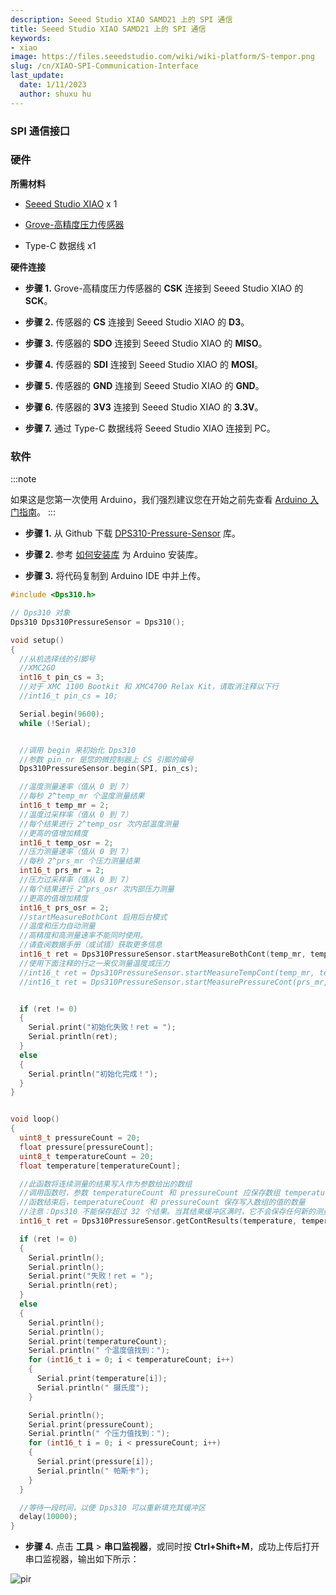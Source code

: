```yaml
---
description: Seeed Studio XIAO SAMD21 上的 SPI 通信
title: Seeed Studio XIAO SAMD21 上的 SPI 通信
keywords:
- xiao
image: https://files.seeedstudio.com/wiki/wiki-platform/S-tempor.png
slug: /cn/XIAO-SPI-Communication-Interface
last_update:
  date: 1/11/2023
  author: shuxu hu
---
```

### SPI 通信接口

### 硬件

**所需材料**

- [Seeed Studio XIAO](https://www.seeedstudio.com/Seeeduino-XIAO-Arduino-Microcontroller-SAMD21-Cortex-M0+-p-4426.html) x 1

- [Grove-高精度压力传感器](https://www.seeedstudio.com/Grove-High-Precision-Barometer-Sensor-DPS310-p-4397.html)

- Type-C 数据线 x1

**硬件连接**

- **步骤 1.** Grove-高精度压力传感器的 **CSK** 连接到 Seeed Studio XIAO 的 **SCK**。

- **步骤 2.** 传感器的 **CS** 连接到 Seeed Studio XIAO 的 **D3**。

- **步骤 3.** 传感器的 **SDO** 连接到 Seeed Studio XIAO 的 **MISO**。

- **步骤 4.** 传感器的 **SDI** 连接到 Seeed Studio XIAO 的 **MOSI**。

- **步骤 5.** 传感器的 **GND** 连接到 Seeed Studio XIAO 的 **GND**。

- **步骤 6.** 传感器的 **3V3** 连接到 Seeed Studio XIAO 的 **3.3V**。

- **步骤 7.** 通过 Type-C 数据线将 Seeed Studio XIAO 连接到 PC。

### 软件

:::note

如果这是您第一次使用 Arduino，我们强烈建议您在开始之前先查看 [Arduino 入门指南](https://wiki.seeedstudio.com/cn/Getting_Started_with_Arduino/)。
:::

- **步骤 1.** 从 Github 下载 [DPS310-Pressure-Sensor](https://github.com/Infineon/DPS310-Pressure-Sensor.git) 库。

- **步骤 2.** 参考 [如何安装库](https://wiki.seeedstudio.com/cn/How_to_install_Arduino_Library) 为 Arduino 安装库。

- **步骤 3.** 将代码复制到 Arduino IDE 中并上传。

```c
#include <Dps310.h>

// Dps310 对象
Dps310 Dps310PressureSensor = Dps310();

void setup()
{
  //从机选择线的引脚号
  //XMC2GO
  int16_t pin_cs = 3;
  //对于 XMC 1100 Bootkit 和 XMC4700 Relax Kit，请取消注释以下行
  //int16_t pin_cs = 10;

  Serial.begin(9600);
  while (!Serial);


  //调用 begin 来初始化 Dps310
  //参数 pin_nr 是您的微控制器上 CS 引脚的编号
  Dps310PressureSensor.begin(SPI, pin_cs);

  //温度测量速率（值从 0 到 7）
  //每秒 2^temp_mr 个温度测量结果
  int16_t temp_mr = 2;
  //温度过采样率（值从 0 到 7）
  //每个结果进行 2^temp_osr 次内部温度测量
  //更高的值增加精度
  int16_t temp_osr = 2;
  //压力测量速率（值从 0 到 7）
  //每秒 2^prs_mr 个压力测量结果
  int16_t prs_mr = 2;
  //压力过采样率（值从 0 到 7）
  //每个结果进行 2^prs_osr 次内部压力测量
  //更高的值增加精度
  int16_t prs_osr = 2;
  //startMeasureBothCont 启用后台模式
  //温度和压力自动测量
  //高精度和高测量速率不能同时使用。
  //请查阅数据手册（或试错）获取更多信息
  int16_t ret = Dps310PressureSensor.startMeasureBothCont(temp_mr, temp_osr, prs_mr, prs_osr);
  //使用下面注释的行之一来仅测量温度或压力
  //int16_t ret = Dps310PressureSensor.startMeasureTempCont(temp_mr, temp_osr);
  //int16_t ret = Dps310PressureSensor.startMeasurePressureCont(prs_mr, prs_osr);


  if (ret != 0)
  {
    Serial.print("初始化失败！ret = ");
    Serial.println(ret);
  }
  else
  {
    Serial.println("初始化完成！");
  }
}


void loop()
{
  uint8_t pressureCount = 20;
  float pressure[pressureCount];
  uint8_t temperatureCount = 20;
  float temperature[temperatureCount];

  //此函数将连续测量的结果写入作为参数给出的数组
  //调用函数时，参数 temperatureCount 和 pressureCount 应保存数组 temperature 和 pressure 的大小
  //函数结束后，temperatureCount 和 pressureCount 保存写入数组的值的数量
  //注意：Dps310 不能保存超过 32 个结果。当其结果缓冲区满时，它不会保存任何新的测量结果
  int16_t ret = Dps310PressureSensor.getContResults(temperature, temperatureCount, pressure, pressureCount);

  if (ret != 0)
  {
    Serial.println();
    Serial.println();
    Serial.print("失败！ret = ");
    Serial.println(ret);
  }
  else
  {
    Serial.println();
    Serial.println();
    Serial.print(temperatureCount);
    Serial.println(" 个温度值找到：");
    for (int16_t i = 0; i < temperatureCount; i++)
    {
      Serial.print(temperature[i]);
      Serial.println(" 摄氏度");
    }

    Serial.println();
    Serial.print(pressureCount);
    Serial.println(" 个压力值找到：");
    for (int16_t i = 0; i < pressureCount; i++)
    {
      Serial.print(pressure[i]);
      Serial.println(" 帕斯卡");
    }
  }

  //等待一段时间，以便 Dps310 可以重新填充其缓冲区
  delay(10000);
}
```

- **步骤 4.** 点击 **工具** > **串口监视器**，或同时按 **Ctrl+Shift+M**，成功上传后打开串口监视器，输出如下所示：

<!-- ![](https://files.seeedstudio.com/wiki/Seeeduino-XIAO/img/spi.png) -->
  <p style={{textAlign: 'center'}}><img src="https://files.seeedstudio.com/wiki/Seeeduino-XIAO/img/spi.png" alt="pir" width={600} height="auto" /></p>